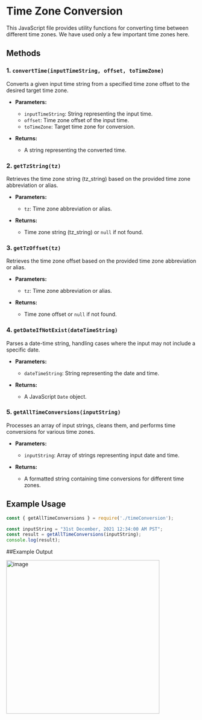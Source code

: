 # Time Zone Conversion

This JavaScript file provides utility functions for converting time between different time zones. We have used only a few important time zones here. 

## Methods

### 1. `convertTime(inputTimeString, offset, toTimeZone)`

Converts a given input time string from a specified time zone offset to the desired target time zone.

- **Parameters:**
  - `inputTimeString`: String representing the input time.
  - `offset`: Time zone offset of the input time.
  - `toTimeZone`: Target time zone for conversion.

- **Returns:**
  - A string representing the converted time.

### 2. `getTzString(tz)`

Retrieves the time zone string (tz_string) based on the provided time zone abbreviation or alias.

- **Parameters:**
  - `tz`: Time zone abbreviation or alias.

- **Returns:**
  - Time zone string (tz_string) or `null` if not found.

### 3. `getTzOffset(tz)`

Retrieves the time zone offset based on the provided time zone abbreviation or alias.

- **Parameters:**
  - `tz`: Time zone abbreviation or alias.

- **Returns:**
  - Time zone offset or `null` if not found.

### 4. `getDateIfNotExist(dateTimeString)`

Parses a date-time string, handling cases where the input may not include a specific date.

- **Parameters:**
  - `dateTimeString`: String representing the date and time.

- **Returns:**
  - A JavaScript `Date` object.

### 5. `getAllTimeConversions(inputString)`

Processes an array of input strings, cleans them, and performs time conversions for various time zones.

- **Parameters:**
  - `inputString`: Array of strings representing input date and time.

- **Returns:**
  - A formatted string containing time conversions for different time zones.

## Example Usage

```javascript
const { getAllTimeConversions } = require('./timeConversion');

const inputString = "31st December, 2021 12:34:00 AM PST";
const result = getAllTimeConversions(inputString);
console.log(result);

```

##Example Output

<img width="406" alt="image" src="https://github.com/shyamal31/units_converter_extension/assets/57554284/7c3ff601-aac0-4220-8ec1-54509fe36cd1">
